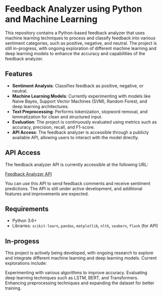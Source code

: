 # Feedback Analyzer using Python and Machine Learning

This repository contains a Python-based feedback analyzer that uses machine learning techniques to process and classify feedback into various sentiment categories, such as positive, negative, and neutral. The project is still in-progress, with ongoing exploration of different machine learning and deep learning models to enhance the accuracy and capabilities of the feedback analyzer.

## Features

- **Sentiment Analysis**: Classifies feedback as positive, negative, or neutral.
- **Machine Learning Models**: Currently experimenting with models like Naive Bayes, Support Vector Machines (SVM), Random Forest, and deep learning architectures.
- **Text Preprocessing**: Performs tokenization, stopword removal, and lemmatization for clean and structured input.
- **Evaluation**: The project is continuously evaluated using metrics such as accuracy, precision, recall, and F1-score.
- **API Access**: The feedback analyzer is accessible through a publicly available API, allowing users to interact with the model directly.

## API Access

The feedback analyzer API is currently accessible at the following URL:

[Feedback Analyzer API](https://mmdt.istarvz.com/our_playground/)

You can use this API to send feedback comments and receive sentiment predictions. The API is still under active development, and additional features and improvements are expected.

## Requirements

- Python 3.6+
- Libraries: `scikit-learn`, `pandas`, `matplotlib`, `nltk`, `seaborn`, `flask` (for API)

## In-progess
This project is actively being developed, with ongoing research to explore and integrate different machine learning and deep learning models. Current explorations include:

Experimenting with various algorithms to improve accuracy.
Evaluating deep learning techniques such as LSTM, BERT, and Transformers.
Enhancing preprocessing techniques and expanding the dataset for better training.
